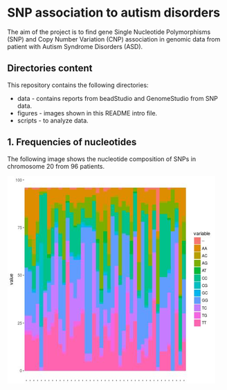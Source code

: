 # SNP association to autism disorders

The aim of the project is to find gene Single Nucleotide Polymorphisms (SNP) and Copy Number Variation (CNP) association in genomic data from patient with Autism Syndrome Disorders (ASD). 

## Directories content
This repository contains the following directories:
* data - contains reports from beadStudio and GenomeStudio from SNP data.
* figures - images shown in this README intro file.
* scripts - to analyze data.

## 1. Frequencies of nucleotides

The following image shows the nucleotide composition of SNPs in chromosome
20 from 96 patients.

![](figures/frequencies.jpg)

 

